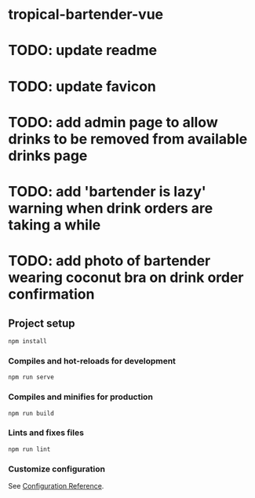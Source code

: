 # tropical-bartender-vue
# TODO: update readme
# TODO: update favicon
# TODO: add admin page to allow drinks to be removed from available drinks page
# TODO: add 'bartender is lazy' warning when drink orders are taking a while
# TODO: add photo of bartender wearing coconut bra on drink order confirmation

## Project setup
```
npm install
```

### Compiles and hot-reloads for development
```
npm run serve
```

### Compiles and minifies for production
```
npm run build
```

### Lints and fixes files
```
npm run lint
```

### Customize configuration
See [Configuration Reference](https://cli.vuejs.org/config/).
